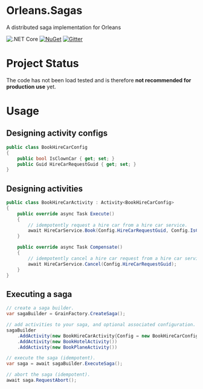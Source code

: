 # Orleans.Sagas
A distributed saga implementation for Orleans

![.NET Core](https://github.com/OrleansContrib/Orleans.Sagas/workflows/.NET%20Core/badge.svg)
[![NuGet](https://img.shields.io/nuget/v/Orleans.Sagas.svg?style=flat)](http://www.nuget.org/profiles/Orleans.Sagas)
[![Gitter](https://badges.gitter.im/Join%20Chat.svg)](https://gitter.im/OrleansContrib/Orleans.Sagas?utm_source=badge&utm_medium=badge&utm_campaign=pr-badge)

# Project Status
The code has not been load tested and is therefore **not recommended for production use** yet.

# Usage

## Designing activity configs
```csharp
public class BookHireCarConfig
{
    public bool IsClownCar { get; set; }
    public Guid HireCarRequestGuid { get; set; }
}
```

## Designing activities
```csharp
public class BookHireCarActivity : Activity<BookHireCarConfig>
{
    public override async Task Execute()
    {
        // idempotently request a hire car from a hire car service.
        await HireCarService.Book(Config.HireCarRequestGuid, Config.IsClownCar);
    }

    public override async Task Compensate()
    {
        // idempotently cancel a hire car request from a hire car service.
        await HireCarService.Cancel(Config.HireCarRequestGuid);
    }
}
```

## Executing a saga
```csharp
// create a saga builder.
var sagaBuilder = GrainFactory.CreateSaga();

// add activities to your saga, and optional associated configuration.
sagaBuilder
    .AddActivity(new BookHireCarActivity{Config = new BookHireCarConfig { HireCarRequestGuid = Guid.NewGuid(); }})
    .AddActivity(new BookHotelActivity())
    .AddActivity(new BookPlaneActivity())

// execute the saga (idempotent).
var saga = await sagaBuilder.ExecuteSaga();

// abort the saga (idempotent).
await saga.RequestAbort();
```
